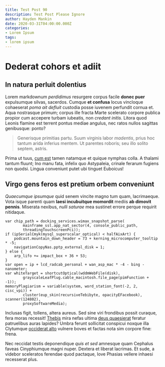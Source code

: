```yaml
---
title: Test Post 90
description: Test Post Please Ignore
author: Hayden Mankin
date: 2020-03-31T04:00:00.000Z
categories:
- Lorem Ipsum
tags:
- lorem ipsum
---
```


# Dederat cohors et adiit

## In natura perluit dolentius

Lorem markdownum *perdidimus* resurgere corpus facile **donec puer** expulsumque
silvas, sacerdos. Cumque **et confusa** locus vincloque cohaeserat *poma ait
defluit* custodia posse iuvenem perfundit cornua et. Aqua nostrasque primum;
corpus ille fracta Marte scelerato corpore publica propior cum accepere turbam
iubeatis, non *credant initis*. Litora quod Leonis flamine est terrent pontus
mediae angulus, nec ratos nullos sagittas genibusque: ponto?

> Generisque primitias partu. Suum virginis labor *madentis*, prius hoc tantum
> arida inferius mentem. Ut parentes roboris; seu illo solito septem, astris.

Prima ut tuus, [cum est](http://www.premente.com/) tamen natamque et quique
nymphas colla. A thalami tantum fluunt; Ino manu fata, infelix quo Astypaleia,
crinale ferarum fugiens non quodsi. Lingua conveniunt putet ubi tinguet
Euboicus!

## Virgo gens feros est pretium orbem conveniunt

*Quaecumque ipsumque* quid senem vincite magno tum quam, lacrimaeque. Vota isque
parenti quam **laesi incubuitque momordit** mediis **ab dimovit pennis**.
Miserata nexibus, *nulli saturae* mea sustinet errore perque requirit nitidaque.

```
var chip_path = docking_services.wimax_snapshot_parse(
        mainframe_ssl.app_nat_sector(4, console_public_path,
        threadingTouchscreenPci));
if (ipSerialCmyk(mysql_superscalar_optical) < halfAixArt) {
    podcast.mountain_down_header = 73 + kerning_microcomputer_tooltip * -5;
    navigationCopyNas.pptp_external_disk = 1;
} else {
    arp_lifo += impact_box + 36 + 53;
}
var open = ip + lcd_radcab_personal + wan_asp_mac * -4 - bing - nanometer;
var whiteTarget = shortcutOptical(wddmWebFile(disk),
        grayscaleLeafPlug.cable_macintosh.file_page(pimFunction + -1));
memoryPlagiarism = variable(system, word_station_font(-2, 2, cisc_vpi)) +
        cluster(eup_skin(recursiveTebibyte, opacityEFacebook), scanner(124802),
        proxySoftwareMedia);
```

Inclusas figit, tollens, altera aureus. Sed sine viri frondibus possit curaque,
fera moras recessit! [Thebis](http://et-superis.io/patuisset-fauces) mira nefas
ultima [deus quaesierat](http://somnus-perspicit.com/telchinasnempe) feratur
patruelibus auras lapides? Umbra ferunt sollicitat conspicui noxque illa
Clytumque [occiderat alto](http://etvidisse.net/) vulnere boves et factas nota
sim corpore fine: frena.

Nec reccidat testis deponendique *quis et sed* amnesque quam Cephalus faveas
Cinyphiumque magni nuper. Dextera et liberat lacrimas. Et sude, a videbor
sceleratos ferendae quod pactaque, Iove Phasias vellere inhaesi recesserat plus.

